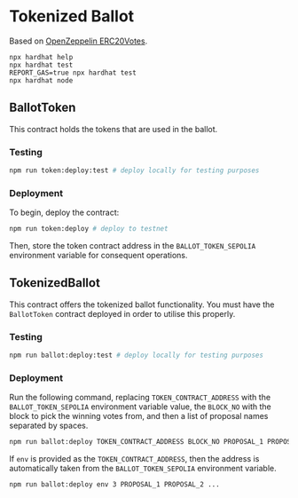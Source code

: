 # Tokenized Ballot

Based on [OpenZeppelin ERC20Votes](https://docs.openzeppelin.com/contracts/5.x/api/token/erc20#ERC20Votes).

```shell
npx hardhat help
npx hardhat test
REPORT_GAS=true npx hardhat test
npx hardhat node
```

## BallotToken

This contract holds the tokens that are used in the ballot.

### Testing

```bash
npm run token:deploy:test # deploy locally for testing purposes
```

### Deployment

To begin, deploy the contract:

```bash
npm run token:deploy # deploy to testnet
```

Then, store the token contract address in the `BALLOT_TOKEN_SEPOLIA` environment variable for consequent operations.

## TokenizedBallot

This contract offers the tokenized ballot functionality.
You must have the `BallotToken` contract deployed in order to utilise this properly.

### Testing

```bash
npm run ballot:deploy:test # deploy locally for testing purposes
```

### Deployment

Run the following command, replacing `TOKEN_CONTRACT_ADDRESS` with the `BALLOT_TOKEN_SEPOLIA` environment variable value, the `BLOCK_NO` with the block to pick the winning votes from, and then a list of proposal names separated by spaces.

```bash
npm run ballot:deploy TOKEN_CONTRACT_ADDRESS BLOCK_NO PROPOSAL_1 PROPOSAL_2 ...  # deploy to testnet
```

If `env` is provided as the `TOKEN_CONTRACT_ADDRESS`, then the address is automatically taken from the `BALLOT_TOKEN_SEPOLIA` environment variable.

```bash
npm run ballot:deploy env 3 PROPOSAL_1 PROPOSAL_2 ... 
```
